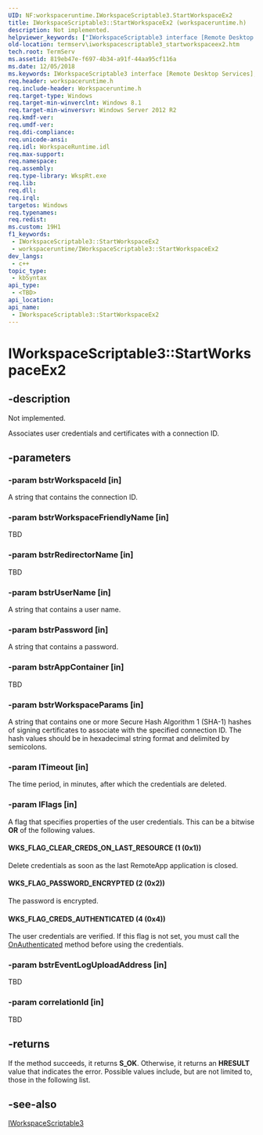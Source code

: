 ```yaml
---
UID: NF:workspaceruntime.IWorkspaceScriptable3.StartWorkspaceEx2
title: IWorkspaceScriptable3::StartWorkspaceEx2 (workspaceruntime.h)
description: Not implemented.
helpviewer_keywords: ["IWorkspaceScriptable3 interface [Remote Desktop Services]","StartWorkspaceEx2 method","IWorkspaceScriptable3.StartWorkspaceEx2","IWorkspaceScriptable3::StartWorkspaceEx2","StartWorkspaceEx2","StartWorkspaceEx2 method [Remote Desktop Services]","StartWorkspaceEx2 method [Remote Desktop Services]","IWorkspaceScriptable3 interface","StartWorkspaceEx2 method [Remote Desktop Services]","Workspace object","WKS_FLAG_CLEAR_CREDS_ON_LAST_RESOURCE","WKS_FLAG_CREDS_AUTHENTICATED","WKS_FLAG_PASSWORD_ENCRYPTED","Workspace object [Remote Desktop Services]","StartWorkspaceEx2 method","termserv.iworkspacescriptable3_startworkspaceex2","workspaceruntime/IWorkspaceScriptable3::StartWorkspaceEx2"]
old-location: termserv\iworkspacescriptable3_startworkspaceex2.htm
tech.root: TermServ
ms.assetid: 819eb47e-f697-4b34-a91f-44aa95cf116a
ms.date: 12/05/2018
ms.keywords: IWorkspaceScriptable3 interface [Remote Desktop Services],StartWorkspaceEx2 method, IWorkspaceScriptable3.StartWorkspaceEx2, IWorkspaceScriptable3::StartWorkspaceEx2, StartWorkspaceEx2, StartWorkspaceEx2 method [Remote Desktop Services], StartWorkspaceEx2 method [Remote Desktop Services],IWorkspaceScriptable3 interface, StartWorkspaceEx2 method [Remote Desktop Services],Workspace object, WKS_FLAG_CLEAR_CREDS_ON_LAST_RESOURCE, WKS_FLAG_CREDS_AUTHENTICATED, WKS_FLAG_PASSWORD_ENCRYPTED, Workspace object [Remote Desktop Services],StartWorkspaceEx2 method, termserv.iworkspacescriptable3_startworkspaceex2, workspaceruntime/IWorkspaceScriptable3::StartWorkspaceEx2
req.header: workspaceruntime.h
req.include-header: Workspaceruntime.h
req.target-type: Windows
req.target-min-winverclnt: Windows 8.1
req.target-min-winversvr: Windows Server 2012 R2
req.kmdf-ver: 
req.umdf-ver: 
req.ddi-compliance: 
req.unicode-ansi: 
req.idl: WorkspaceRuntime.idl
req.max-support: 
req.namespace: 
req.assembly: 
req.type-library: WkspRt.exe
req.lib: 
req.dll: 
req.irql: 
targetos: Windows
req.typenames: 
req.redist: 
ms.custom: 19H1
f1_keywords:
 - IWorkspaceScriptable3::StartWorkspaceEx2
 - workspaceruntime/IWorkspaceScriptable3::StartWorkspaceEx2
dev_langs:
 - c++
topic_type:
 - kbSyntax
api_type:
 - <TBD>
api_location:
api_name:
 - IWorkspaceScriptable3::StartWorkspaceEx2
---
```


# IWorkspaceScriptable3::StartWorkspaceEx2


## -description

Not implemented.

Associates user credentials and certificates with a connection ID.

## -parameters

### -param bstrWorkspaceId [in]

A string that contains the connection ID.

### -param bstrWorkspaceFriendlyName [in]

TBD

### -param bstrRedirectorName [in]

TBD

### -param bstrUserName [in]

A string that contains a user name.

### -param bstrPassword [in]

A string that contains a password.

### -param bstrAppContainer [in]

TBD

### -param bstrWorkspaceParams [in]

A string that contains one or more Secure Hash Algorithm 1 (SHA-1) hashes of signing certificates to associate with the specified connection ID. The hash values should be in hexadecimal string format and delimited by semicolons.

### -param lTimeout [in]

The time period, in minutes, after which the credentials are deleted.

### -param lFlags [in]

A flag that specifies  properties of the user credentials. This can be  a bitwise <b>OR</b> of the following values.



#### WKS_FLAG_CLEAR_CREDS_ON_LAST_RESOURCE (1 (0x1))

Delete credentials as soon as the last RemoteApp application is closed.



#### WKS_FLAG_PASSWORD_ENCRYPTED (2 (0x2))

The password is encrypted.



#### WKS_FLAG_CREDS_AUTHENTICATED (4 (0x4))

The user credentials are verified. If this flag is not set, you must call the <a href="/previous-versions/windows/desktop/legacy/ee351600(v=vs.85)">OnAuthenticated</a> method before using the credentials.

### -param bstrEventLogUploadAddress [in]

TBD

### -param correlationId [in]

TBD

## -returns

If the method succeeds, it returns <b>S_OK</b>. Otherwise, it returns an <b>HRESULT</b> value that indicates the error. Possible values include, but are not limited to, those in the following list.

## -see-also

<a href="/windows/desktop/api/workspaceruntime/nn-workspaceruntime-iworkspacescriptable3">IWorkspaceScriptable3</a>